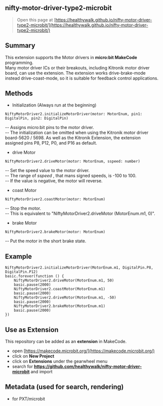 ## nifty-motor-driver-type2-microbit

> Open this page at [https://healthywalk.github.io/nifty-motor-driver-type2-microbit/](https://healthywalk.github.io/nifty-motor-driver-type2-microbit/)

## Summary
This extension supports the Motor drivers in __micro:bit MakeCode__ programming.  
Many motor driver ICs or their breakouts, including Kitronik motor driver board, can use the extension.
The extension works drive-brake-mode instead drive-coast-mode, so it is suitable for feedback control applications.

## Methods
* Initialization    (Always run at the beginning)
```
NiftyMotorDriver2.initializeMotorDriver(motor: MotorEnum, pin1: DigitalPin, pin2: DigitalPin)
```
-- Assigns micro:bit pins to the motor driver.  
-- The initialization can be omitted when using the Kitronik motor driver board-5620 / 5698. As well as the Kitronik Extension, the extension assigned pins P8, P12, P0, and P16 as default. 

* drive Motor
```
NiftyMotorDriver2.driveMotor(motor: MotorEnum, sspeed: number)
```
-- Set the speed value to the motor driver.  
-- The range of *sspeed* , that mans signed speeds, is -100 to 100.    
-- If the value is negative, the motor will reverse.

* coast Motor
```
NiftyMotorDriver2.coastMotor(motor: MotorEnum)
```
-- Stop the motor.  
-- This is equivalent to "NiftyMotorDriver2.driveMotor (MotorEnum.m1, 0)".  

* brake Motor
```
NiftyMotorDriver2.brakeMotor(motor: MotorEnum)
```
-- Put the motor in the short brake state.

## Example
```blocks
NiftyMotorDriver2.initializeMotorDriver(MotorEnum.m1, DigitalPin.P8, DigitalPin.P12)
basic.forever(function () {
    NiftyMotorDriver2.driveMotor(MotorEnum.m1, 50)
    basic.pause(2000)
    NiftyMotorDriver2.coastMotor(MotorEnum.m1)
    basic.pause(2000)
    NiftyMotorDriver2.driveMotor(MotorEnum.m1, -50)
    basic.pause(2000)
    NiftyMotorDriver2.brakeMotor(MotorEnum.m1)
    basic.pause(2000)
})
```

## Use as Extension

This repository can be added as an **extension** in MakeCode.

* open [https://makecode.microbit.org/](https://makecode.microbit.org/)
* click on **New Project**
* click on **Extensions** under the gearwheel menu
* search for **https://github.com/healthywalk/nifty-motor-driver-microbit** and import

## Metadata (used for search, rendering)

* for PXT/microbit
<script src="https://makecode.com/gh-pages-embed.js"></script><script>makeCodeRender("{{ site.makecode.home_url }}", "{{ site.github.owner_name }}/{{ site.github.repository_name }}");</script>